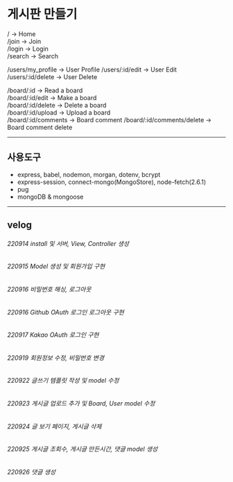 # 게시판 만들기

/ -> Home  
/join -> Join  
/login -> Login  
/search -> Search

/users/my_profile -> User Profile
/users/:id/edit -> User Edit  
/users/:id/delete -> User Delete

/board/:id -> Read a board  
/board/:id/edit -> Make a board  
/board/:id/delete -> Delete a board  
/board/:id/upload -> Upload a board  
/board/:id/comments -> Board comment
/board/:id/comments/delete -> Board comment delete

---

## 사용도구

- express, babel, nodemon, morgan, dotenv, bcrypt
- express-session, connect-mongo(MongoStore), node-fetch(2.6.1)
- pug
- mongoDB & mongoose

---

## velog

###### 220914 install 및 서버, View, Controller 생성

###### 220915 Model 생성 및 회원가입 구현

###### 220916 비밀번호 해싱, 로그아웃

###### 220916 Github OAuth 로그인 로그아웃 구현

###### 220917 Kakao OAuth 로그인 구현

###### 220919 회원정보 수정, 비밀번호 변경

###### 220922 글쓰기 템플릿 작성 및 model 수정

###### 220923 게시글 업로드 추가 및 Board, User model 수정

###### 220924 글 보기 페이지, 게시글 삭제

###### 220925 게시글 조회수, 게시글 만든시간, 댓글 model 생성

###### 220926 댓글 생성
